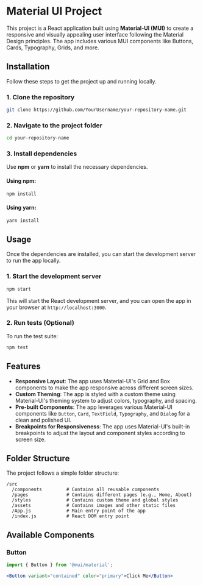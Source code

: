 
# Material UI Project

This project is a React application built using **Material-UI (MUI)** to create a responsive and visually appealing user interface following the Material Design principles. The app includes various MUI components like Buttons, Cards, Typography, Grids, and more.

## Installation

Follow these steps to get the project up and running locally.

### 1. Clone the repository

```bash
git clone https://github.com/YourUsername/your-repository-name.git
```

### 2. Navigate to the project folder

```bash
cd your-repository-name
```

### 3. Install dependencies

Use **npm** or **yarn** to install the necessary dependencies.

#### Using npm:

```bash
npm install
```

#### Using yarn:

```bash
yarn install
```

## Usage

Once the dependencies are installed, you can start the development server to run the app locally.

### 1. Start the development server

```bash
npm start
```

This will start the React development server, and you can open the app in your browser at `http://localhost:3000`.

### 2. Run tests (Optional)

To run the test suite:

```bash
npm test
```

## Features

- **Responsive Layout**: The app uses Material-UI's Grid and Box components to make the app responsive across different screen sizes.
- **Custom Theming**: The app is styled with a custom theme using Material-UI's theming system to adjust colors, typography, and spacing.
- **Pre-built Components**: The app leverages various Material-UI components like `Button`, `Card`, `TextField`, `Typography`, and `Dialog` for a clean and polished UI.
- **Breakpoints for Responsiveness**: The app uses Material-UI's built-in breakpoints to adjust the layout and component styles according to screen size.

## Folder Structure

The project follows a simple folder structure:

```
/src
  /components         # Contains all reusable components
  /pages              # Contains different pages (e.g., Home, About)
  /styles             # Contains custom theme and global styles
  /assets             # Contains images and other static files
  /App.js             # Main entry point of the app
  /index.js           # React DOM entry point
```

## Available Components

### Button
```jsx
import { Button } from '@mui/material';

<Button variant="contained" color="primary">Click Me</Button>
```

